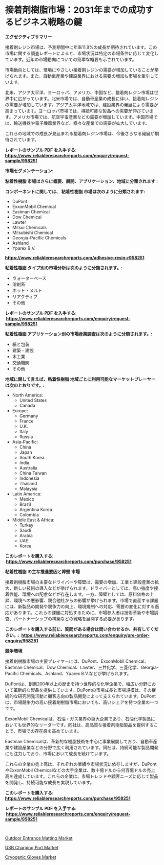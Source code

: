 <p><h1>接着剤樹脂市場：2031年までの成功するビジネス戦略の鍵</h1></p><p><strong>エグゼクティブサマリー</strong></p>
<p><p>接着剤レジン市場は、予測期間中に年率11.8%の成長が期待されています。この市場に関する調査レポートによると、市場状況は特定の市場条件に応じて変化しています。近年の市場動向についての簡単な概要も示されています。 </p><p>市場動向としては、環境にやさしい接着剤レジンの需要が増加していることが挙げられます。また、自動車産業や建設業界における需要の増加も市場を牽引しています。</p><p>北米、アジア太平洋、ヨーロッパ、アメリカ、中国など、接着剤レジン市場は世界中に広がっています。北米市場では、自動車産業の成長に伴い、接着剤レジンの需要が増加しています。アジア太平洋地域では、建設業界の発展により需要が高まっています。ヨーロッパ市場では、持続可能な製品への需要が伸びています。アメリカ市場では、航空宇宙産業などの需要が増加しています。中国市場では、輸送機器や電子機器業界など、様々な産業での需要が拡大しています。</p><p>これらの地域での成長が見込まれる接着剤レジン市場は、今後さらなる発展が期待されています。</p></p>
<p><strong>レポートのサンプル PDF を入手する: <a href="https://www.reliableresearchreports.com/enquiry/request-sample/958251">https://www.reliableresearchreports.com/enquiry/request-sample/958251</a></strong></p>
<p><strong>市場セグメンテーション:</strong></p>
<p><strong> 粘着性樹脂 市場はさらに概要、展開、アプリケーション、地域に分類されます :</strong></p>
<p><strong>コンポーネントに関しては、 粘着性樹脂 市場は次のように分類されます: &nbsp;</strong></p>
<p><ul><li>DuPont</li><li>ExxonMobil Chemical</li><li>Eastman Chemical</li><li>Dow Chemical</li><li>Lawter</li><li>Mitsui Chemicals</li><li>Mitsubishi Chemical</li><li>Georgia-Pacific Chemicals</li><li>Ashland</li><li>Yparex B.V.</li></ul></p>
<p><strong><a href="https://www.reliableresearchreports.com/adhesive-resin-r958251">https://www.reliableresearchreports.com/adhesive-resin-r958251</a></strong></p>
<p><strong> 粘着性樹脂 タイプ別の市場分析は次のように分類されます。:</strong></p>
<p><ul><li>ウォーターベース</li><li>溶剤系</li><li>ホット・メルト</li><li>リアクティブ</li><li>その他</li></ul></p>
<p><strong>レポートのサンプル PDF を入手する: &nbsp;<a href="https://www.reliableresearchreports.com/enquiry/request-sample/958251">https://www.reliableresearchreports.com/enquiry/request-sample/958251</a></strong></p>
<p><strong> 粘着性樹脂 アプリケーション別の市場産業調査は次のように分類されます。:</strong></p>
<p><ul><li>紙と包装</li><li>建築・建設</li><li>木工業</li><li>交通機関</li><li>その他</li></ul></p>
<p><strong>地域に関して言えば、粘着性樹脂 地域ごとに利用可能なマーケットプレーヤーは次のとおりです。:</strong></p>
<p><ul>
    <li>
        North America:
        <ul>
            <li>United States</li>
            <li>Canada</li>
        </ul>
    </li>
    <li>
        Europe:
        <ul>
            <li>Germany</li>
            <li>France</li>
            <li>U.K.</li>
            <li>Italy</li>
            <li>Russia</li>
        </ul>
    </li>
    <li>
        Asia-Pacific:
        <ul>
            <li>China</li>
            <li>Japan</li>
            <li>South Korea</li>
            <li>India</li>
            <li>Australia</li>
            <li>China Taiwan</li>
            <li>Indonesia</li>
            <li>Thailand</li>
            <li>Malaysia</li>
        </ul>
    </li>
    <li>
        Latin America:
        <ul>
            <li>Mexico</li>
            <li>Brazil</li>
            <li>Argentina Korea</li>
            <li>Colombia</li>
        </ul>
    </li>
    <li>
        Middle East & Africa:
        <ul>
            <li>Turkey</li>
            <li>Saudi</li>
            <li>Arabia</li>
            <li>UAE</li>
            <li>Korea</li>
        </ul>
    </li>
    </ul></p>
<p><strong>このレポートを購入する: &nbsp;<a href="https://www.reliableresearchreports.com/purchase/958251">https://www.reliableresearchreports.com/purchase/958251</a></strong></p>
<p><strong>粘着性樹脂 の主な推進要因と障壁 市場</strong></p>
<p><p>接着剤樹脂市場の主要なドライバーや障壁は、需要の増加、工業と建設産業の拡大、新しい技術の導入などが挙げられます。ドライバーとしては、高い強度や接着性能、環境への配慮などが存在します。一方、障壁としては、原料価格の上昇、環境への悪影響、競合他社からの影響が挙げられます。市場で直面する課題には、新製品の開発や競争力の向上、環境規制への対応、需要の変化に対する適応があります。これらの課題に対処するために、市場参入者は技術革新や市場調査、パートナーシップの構築などの戦略を展開する必要があります。</p></p>
<p><strong>このレポートを購入する前に、質問がある場合は問い合わせるか、共有してください。:&nbsp; <a href="https://www.reliableresearchreports.com/enquiry/pre-order-enquiry/958251">https://www.reliableresearchreports.com/enquiry/pre-order-enquiry/958251</a></strong></p>
<p><strong>競争環境</strong></p>
<p><p>接着剤樹脂市場の主要プレイヤーには、DuPont、ExxonMobil Chemical、Eastman Chemical、Dow Chemical、Lawter、三井化学、三菱化学、Georgia-Pacific Chemicals、Ashland、Yparex B.V.などが挙げられます。 </p><p>DuPontは、創業200年以上の歴史を持つ世界的な化学企業で、幅広い分野において革新的な製品を提供しています。DuPontの市場成長と市場規模は、その継続的な研究開発活動と顧客志向の製品開発によって支えられています。DuPontは、市場競争力の高い接着剤樹脂市場においても、高いシェアを持つ企業の一つです。</p><p>ExxonMobil Chemicalは、石油・ガス業界の巨大企業であり、石油化学製品においても世界的なリーダーです。同社は、高品質な接着剤樹脂製品を提供することで、市場での存在感を高めています。</p><p>Eastman Chemicalは、革新的な樹脂技術を中心に事業展開しており、自動車産業や建設産業などの分野で広く利用されています。同社は、持続可能な製品開発にも注力しており、市場において成長を続けています。</p><p>これらの企業の売上高は、それぞれの業績や市場状況に依存しますが、DuPontやExxonMobil Chemicalなどの大手企業は、数十億ドルから何百億ドルの売上高を達成しています。これらの企業は、市場トレンドや顧客ニーズに応じて製品を開発し、持続可能な成長を実現しています。</p></p>
<p><strong>このレポートを購入する: &nbsp; <a href="https://www.reliableresearchreports.com/purchase/958251">https://www.reliableresearchreports.com/purchase/958251</a></strong></p>
<p><strong>レポートのサンプル PDF を入手する: &nbsp;<a href="https://www.reliableresearchreports.com/enquiry/request-sample/958251">https://www.reliableresearchreports.com/enquiry/request-sample/958251</a></strong><strong></strong></p>
<p>&nbsp;</p>
<p><p><a href="https://www.linkedin.com/pulse/outdoor-entrance-matting-market-report-reveals-latest-3enhe?trackingId=XzaTZxTWnPqRdU%2FwNSWTtA%3D%3D">Outdoor Entrance Matting Market</a></p><p><a href="https://www.linkedin.com/pulse/usb-charging-portnbspmarket-focuses-market-share-size-ohw2e?trackingId=BVvTGPn%2F3adp5kquvd3EdQ%3D%3D">USB Charging Port Market</a></p><p><a href="https://www.linkedin.com/pulse/cryogenic-gloves-market-analysis-sze-forecasted-period-lkmbe?trackingId=knqYuW9h7wEerrelQHxAvg%3D%3D">Cryogenic Gloves Market</a></p></p>